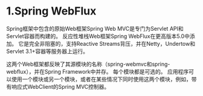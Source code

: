 # 1.Spring WebFlux

Spring框架中包含的原始Web框架Spring Web MVC是专门为Servlet API和Servlet容器而构建的。 反应性堆栈Web框架Spring WebFlux在更高版本5.0中添加。 它是完全非阻塞的，支持Reactive Streams背压，并在Netty，Undertow和Servlet 3.1+容器等服务器上运行。

这两个Web框架都反映了其源模块的名称（spring-webmvc和spring-webflux），并在Spring Framework中并存。 每个模块都是可选的。 应用程序可以使用一个模块或另一个模块，或者在某些情况下同时使用这两个模块，例如，带有响应式WebClient的Spring MVC控制器。

